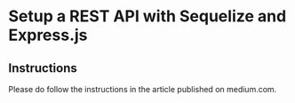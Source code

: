 # Setup a REST API with Sequelize and Express.js

## Instructions
Please do follow the instructions in the article published on medium.com.
